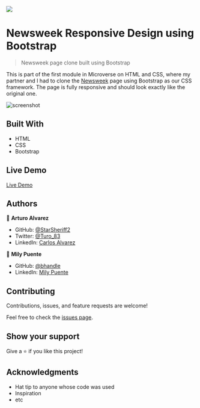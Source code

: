 ![](https://img.shields.io/badge/Microverse-blueviolet)

# Newsweek Responsive Design using Bootstrap

> Newsweek page clone built using Bootstrap

This is part of the first module in Microverse on HTML and CSS, where my partner and I had to clone the [Newsweek](https://www.newsweek.com/) page using Bootstrap as our CSS framework. The page is fully responsive and should look exactly like the original one.

![screenshot](./assets/README/Newsweek-Desktop-Screenshot.png)

## Built With

- HTML
- CSS
- Bootstrap

## Live Demo

[Live Demo](https://starsheriff2.github.io/newsweek-bootstrap-design/)

## Authors

👤 **Arturo Alvarez**

- GitHub: [@StarSheriff2](https://github.com/StarSheriff2)
- Twitter: [@Turo_83](https://twitter.com/Turo_83)
- LinkedIn: [Carlos Alvarez](https://www.linkedin.com/in/carlosalvarezveroy/)

👤 **Mily Puente**

- GitHub: [@bhandle](https://github.com/Milypm)
- LinkedIn: [Mily Puente](https://linkedin.com/in/milypuentem)

## Contributing

Contributions, issues, and feature requests are welcome!

Feel free to check the [issues page](https://github.com/StarSheriff2/newsweek-bootstrap-design/issues).

## Show your support

Give a ⭐️ if you like this project!

## Acknowledgments

- Hat tip to anyone whose code was used
- Inspiration
- etc
